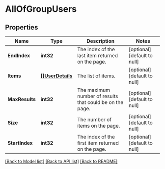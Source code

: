# AllOfGroupUsers

## Properties
Name | Type | Description | Notes
------------ | ------------- | ------------- | -------------
**EndIndex** | **int32** | The index of the last item returned on the page. | [optional] [default to null]
**Items** | [**[]UserDetails**](UserDetails.md) | The list of items. | [optional] [default to null]
**MaxResults** | **int32** | The maximum number of results that could be on the page. | [optional] [default to null]
**Size** | **int32** | The number of items on the page. | [optional] [default to null]
**StartIndex** | **int32** | The index of the first item returned on the page. | [optional] [default to null]

[[Back to Model list]](../README.md#documentation-for-models) [[Back to API list]](../README.md#documentation-for-api-endpoints) [[Back to README]](../README.md)

